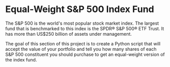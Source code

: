 # Equal-Weight S&P 500 Index Fund

The S&P 500 is the world's most popular stock market index. The largest fund that is benchmarked to this index is the SPDR® S&P 500® ETF Trust. It has more than US$250 billion of assets under management.

The goal of this section of this project is to create a Python script that will accept the value of your portfolio and tell you how many shares of each S&P 500 constituent you should purchase to get an equal-weight version of the index fund.
